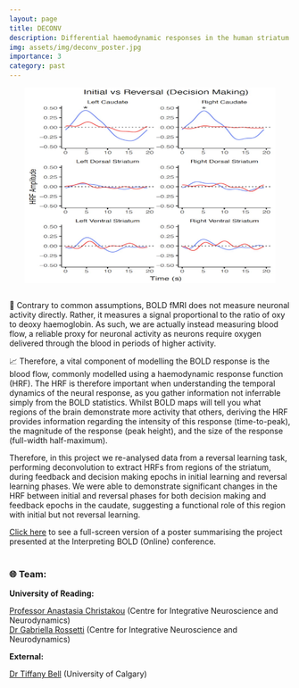 ```yaml
---
layout: page
title: DECONV
description: Differential haemodynamic responses in the human striatum during initial and reversal learning
img: assets/img/deconv_poster.jpg
importance: 3
category: past
---
```

<div style="display: flex; justify-content: center; align-items: center;">
  <img src='/assets/img/deconv_figure.png' alt='DECONV diagram' width='450' height='350'>
</div>
<br>

🧠 Contrary to common assumptions, BOLD fMRI does not measure neuronal activity directly. Rather, it measures a signal proportional to the ratio of oxy to deoxy haemoglobin. As such, we are actually instead measuring blood flow, a reliable proxy for neuronal activity as neurons require oxygen delivered through the blood in periods of higher activity. 

📈 Therefore, a vital component of modelling the BOLD response is the blood flow, commonly modelled using a haemodynamic response function (HRF). The HRF is therefore important when understanding the temporal dynamics of the neural response, as you gather information not inferrable simply from the BOLD statistics. Whilst BOLD maps will tell you what regions of the brain demonstrate more activity that others, deriving the HRF provides information regarding the intensity of this response (time-to-peak), the magnitude of the response (peak height), and the size of the response (full-width half-maximum). 

Therefore, in this project we re-analysed data from a reversal learning task, performing deconvolution to extract HRFs from regions of the striatum, during feedback and decision making epochs in initial learning and reversal learning phases. We were able to demonstrate significant changes in the HRF between initial and reversal phases for both decision making and feedback epochs in the caudate, suggesting a functional role of this region with initial but not reversal learning.

[Click here](/assets/img/deconv_poster.jpg) to see a full-screen version of a poster summarising the project presented at the Interpreting BOLD (Online) conference.
<br>
<br>
### 🌐 Team: 
  
  
**University of Reading:**

[Professor Anastasia Christakou](https://anastasia.christakou.org/) (Centre for Integrative Neuroscience and Neurodynamics)  
[Dr Gabriella Rossetti](https://research.reading.ac.uk/cinn/gabs-rossetti/) (Centre for Integrative Neuroscience and Neurodynamics)  

**External:**

[Dr Tiffany Bell](https://www.ucalgary.ca/node/339240) (University of Calgary)  